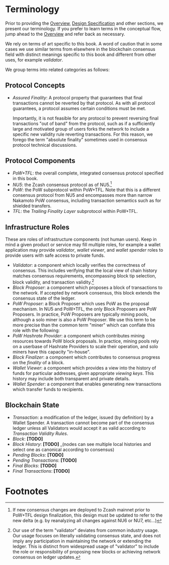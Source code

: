 # Terminology

Prior to providing the [Overview](./overview.md), [Design Specification](./design-specification.md) and other sections, we present our terminology. If you prefer to learn terms in the conceptual flow, jump ahead to the [Overview](./overview.md) and refer back as necessary.

We rely on terms of art specific to this book. A word of caution that in some cases we use similar terms from elsewhere in the blockchain consensus field with distinct meanings specific to this book and different from other uses, for example *validator*.

We group terms into related categories as follows:

## Protocol Concepts

- <span id="definition-assured-finality"></span>*Assured Finality*: A protocol property that guarantees that final transactions cannot be reverted by that protocol. As with all protocol guarantees, a protocol assumes certain conditions must be met.

  Importantly, it is not feasible for any protocol to prevent reversing final transactions "out of band" from the protocol, such as if a sufficiently large and motivated group of users forks the network to include a specific new validity rule reverting transactions. For this reason, we forego the term "absolute finality" sometimes used in consensus protocol technical discussions.

## Protocol Components

- *PoW+TFL*: the overall complete, integrated consensus protocol specified in this book.
- *NU5*: the Zcash consensus protocol as of NU5.[^new-mainnet-precursors]
- *PoW*: the PoW subprotocol within PoW+TFL. Note that this is a different consensus protocol from NU5 and encompasses more than narrow Nakamoto PoW consensus, including transaction semantics such as for shielded transfers.
- *TFL*: the *Trailing Finality Layer* subprotocol within PoW+TFL.

## Infrastructure Roles

These are roles of infrastructure components (not human users). Keep in mind a given product or service may fill multiple roles, for example a wallet application may provide *validator*, *wallet viewer*, and *wallet spender* roles to provide users with safe access to private funds.

- *Validator*: a component which locally verifies the correctness of consensus. This includes verifying that the local view of chain history matches consensus requirements, encompassing block tip selection, block validity, and transaction validity.[^validator-distinction]
- *Block Proposer*: a component which proposes a block of transactions to the network. If accepted by network consensus, this block extends the consensus state of the ledger.
- *PoW Proposer*: a Block Proposer which uses PoW as the proposal mechanism. In NU5 and PoW+TFL, the only Block Proposers are PoW Proposers. In practice, PoW Proposers are typically mining pools, although a solo miner is also a PoW Proposer. We use this term to be more precise than the common term "miner" which can conflate this role with the following:
- *PoW Hashrate Provider*: a component which contributes mining resources towards PoW block proposals. In practice, mining pools rely on a userbase of Hashrate Providers to scale their operation, and solo miners have this capacity "in-house".
- *Block Finalizer*: a component which contributes to consensus progress on the *finality* of a block.
- *Wallet Viewer*: a component which provides a view into the history of funds for particular addresses, given appropriate *viewing keys*. This history may include both transparent and private details.
- *Wallet Spender*: a component that enables generating new transactions which transfer funds to recipients.

## Blockchain State

- *Transaction*: a modification of the ledger, issued (by definition) by a Wallet Spender. A transaction cannot become part of the consensus ledger unless all Validators would accept it as valid according to *Transaction Validity Rules*.
- *Block*: **\[TODO\]**
- *Block History*: **\[TODO\]** _(nodes can see multiple local histories and select one as canonical according to consensus)
- *Pending Blocks*: **\[TODO\]**
- *Pending Transactions*: **\[TODO\]**
- *Final Blocks*: **\[TODO\]**
- *Final Transactions*: **\[TODO\]**

# Footnotes

[^new-mainnet-precursors]: If new consensus changes are deployed to Zcash mainnet prior to PoW+TFL design finalization, this design must be updated to refer to the new delta (e.g. by reanalyzing all changes against NU6 or NU7, etc…)

[^validator-distinction]: Our use of the term "validator" deviates from common industry usage. Our usage focuses on literally validating consensus state, and does not imply any participation in maintaining the network or extending the ledger. This is distinct from widespread usage of "validator" to include the role or responsibility of proposing new blocks or achieving network consensus on ledger updates.
